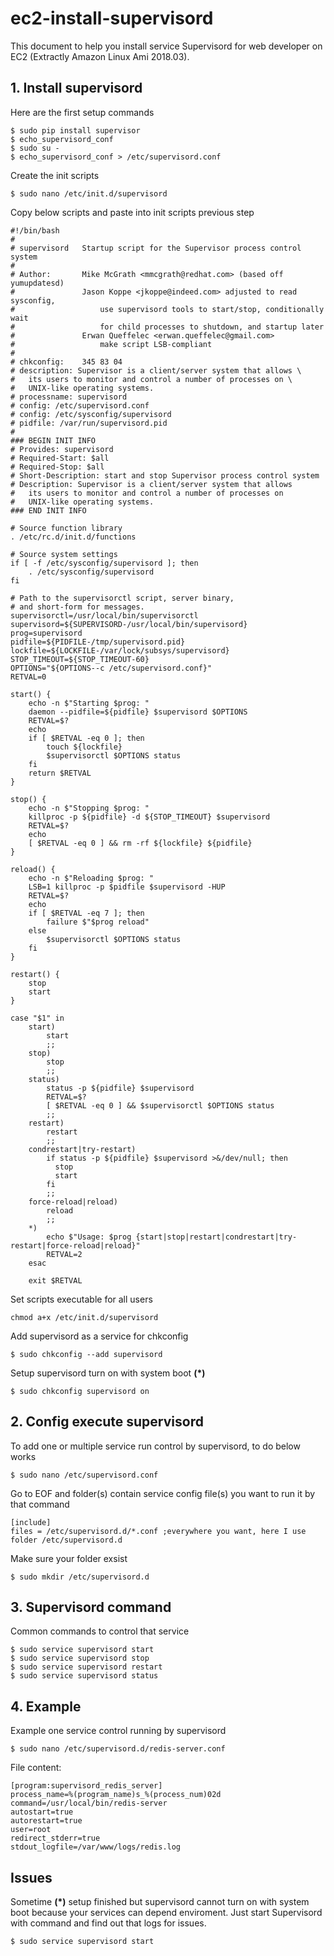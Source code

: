 # ec2-install-supervisord

This document to help you install service Supervisord for web developer on EC2 (Extractly Amazon Linux Ami 2018.03).

## 1. Install supervisord 
Here are the first setup commands
```
$ sudo pip install supervisor
$ echo_supervisord_conf 
$ sudo su - 
$ echo_supervisord_conf > /etc/supervisord.conf 
```
Create the init scripts 
```
$ sudo nano /etc/init.d/supervisord
```
Copy below scripts and paste into init scripts previous step
```
#!/bin/bash
#
# supervisord   Startup script for the Supervisor process control system
#
# Author:       Mike McGrath <mmcgrath@redhat.com> (based off yumupdatesd)
#               Jason Koppe <jkoppe@indeed.com> adjusted to read sysconfig,
#                   use supervisord tools to start/stop, conditionally wait
#                   for child processes to shutdown, and startup later
#               Erwan Queffelec <erwan.queffelec@gmail.com>
#                   make script LSB-compliant
#
# chkconfig:    345 83 04
# description: Supervisor is a client/server system that allows \
#   its users to monitor and control a number of processes on \
#   UNIX-like operating systems.
# processname: supervisord
# config: /etc/supervisord.conf
# config: /etc/sysconfig/supervisord
# pidfile: /var/run/supervisord.pid
#
### BEGIN INIT INFO
# Provides: supervisord
# Required-Start: $all
# Required-Stop: $all
# Short-Description: start and stop Supervisor process control system
# Description: Supervisor is a client/server system that allows
#   its users to monitor and control a number of processes on
#   UNIX-like operating systems.
### END INIT INFO

# Source function library
. /etc/rc.d/init.d/functions

# Source system settings
if [ -f /etc/sysconfig/supervisord ]; then
    . /etc/sysconfig/supervisord
fi

# Path to the supervisorctl script, server binary,
# and short-form for messages.
supervisorctl=/usr/local/bin/supervisorctl
supervisord=${SUPERVISORD-/usr/local/bin/supervisord}
prog=supervisord
pidfile=${PIDFILE-/tmp/supervisord.pid}
lockfile=${LOCKFILE-/var/lock/subsys/supervisord}
STOP_TIMEOUT=${STOP_TIMEOUT-60}
OPTIONS="${OPTIONS--c /etc/supervisord.conf}"
RETVAL=0

start() {
    echo -n $"Starting $prog: "
    daemon --pidfile=${pidfile} $supervisord $OPTIONS
    RETVAL=$?
    echo
    if [ $RETVAL -eq 0 ]; then
        touch ${lockfile}
        $supervisorctl $OPTIONS status
    fi
    return $RETVAL
}

stop() {
    echo -n $"Stopping $prog: "
    killproc -p ${pidfile} -d ${STOP_TIMEOUT} $supervisord
    RETVAL=$?
    echo
    [ $RETVAL -eq 0 ] && rm -rf ${lockfile} ${pidfile}
}

reload() {
    echo -n $"Reloading $prog: "
    LSB=1 killproc -p $pidfile $supervisord -HUP
    RETVAL=$?
    echo
    if [ $RETVAL -eq 7 ]; then
        failure $"$prog reload"
    else
        $supervisorctl $OPTIONS status
    fi
}

restart() {
    stop
    start
}

case "$1" in
    start)
        start
        ;;
    stop)
        stop
        ;;
    status)
        status -p ${pidfile} $supervisord
        RETVAL=$?
        [ $RETVAL -eq 0 ] && $supervisorctl $OPTIONS status
        ;;
    restart)
        restart
        ;;
    condrestart|try-restart)
        if status -p ${pidfile} $supervisord >&/dev/null; then
          stop
          start
        fi
        ;;
    force-reload|reload)
        reload
        ;;
    *)
        echo $"Usage: $prog {start|stop|restart|condrestart|try-restart|force-reload|reload}"
        RETVAL=2
    esac

    exit $RETVAL
```
Set scripts executable for all users
```
chmod a+x /etc/init.d/supervisord
```
Add supervisord as a service for chkconfig 
```
$ sudo chkconfig --add supervisord
```
Setup supervisord turn on with system boot **(*)**
```
$ sudo chkconfig supervisord on
```
## 2. Config execute supervisord
To add one or multiple service run control by supervisord, to do below works
```
$ sudo nano /etc/supervisord.conf
```
Go to EOF and folder(s) contain service config file(s) you want to run it by that command
```
[include]
files = /etc/supervisord.d/*.conf ;everywhere you want, here I use folder /etc/supervisord.d
```
Make sure your folder exsist
```
$ sudo mkdir /etc/supervisord.d
```
## 3. Supervisord command
Common commands to control that service
```
$ sudo service supervisord start
$ sudo service supervisord stop
$ sudo service supervisord restart
$ sudo service supervisord status
```
## 4. Example 
Example one service control running by supervisord 
```
$ sudo nano /etc/supervisord.d/redis-server.conf
```
File content:
```
[program:supervisord_redis_server]
process_name=%(program_name)s_%(process_num)02d
command=/usr/local/bin/redis-server
autostart=true
autorestart=true
user=root
redirect_stderr=true
stdout_logfile=/var/www/logs/redis.log
```

## Issues 
Sometime **(*)** setup finished but supervisord cannot turn on with system boot because your services can depend enviroment. 
Just start Supervisord with command and find out that logs for issues.
```
$ sudo service supervisord start
```

